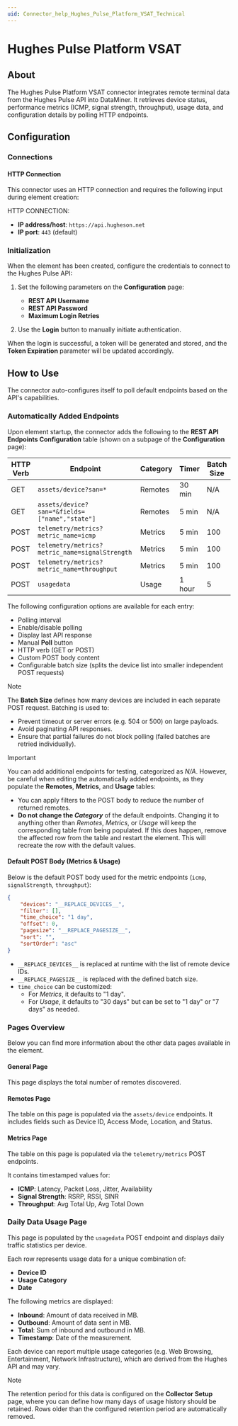 ```yaml
---
uid: Connector_help_Hughes_Pulse_Platform_VSAT_Technical
---
```


# Hughes Pulse Platform VSAT

## About

The Hughes Pulse Platform VSAT connector integrates remote terminal data from the Hughes Pulse API into DataMiner. It retrieves device status, performance metrics (ICMP, signal strength, throughput), usage data, and configuration details by polling HTTP endpoints.

## Configuration

### Connections

#### HTTP Connection

This connector uses an HTTP connection and requires the following input during element creation:

HTTP CONNECTION:

- **IP address/host**: `https://api.hugheson.net`
- **IP port**: `443` (default)

### Initialization

When the element has been created, configure the credentials to connect to the Hughes Pulse API:

1. Set the following parameters on the **Configuration** page:

   - **REST API Username**
   - **REST API Password**
   - **Maximum Login Retries**

1. Use the **Login** button to manually initiate authentication.

When the login is successful, a token will be generated and stored, and the **Token Expiration** parameter will be updated accordingly.

## How to Use

The connector auto-configures itself to poll default endpoints based on the API's capabilities.

### Automatically Added Endpoints

Upon element startup, the connector adds the following to the **REST API Endpoints Configuration** table (shown on a subpage of the **Configuration** page):

| HTTP Verb | Endpoint                                                  | Category | Timer   | Batch Size |
|-----------|-----------------------------------------------------------|----------|---------|------------|
| GET       | `assets/device?san=*`                                     | Remotes  | 30 min  | N/A        |
| GET       | `assets/device?san=*&fields=["name","state"]`             | Remotes  | 5 min   | N/A        |
| POST      | `telemetry/metrics?metric_name=icmp`                      | Metrics  | 5 min   | 100        |
| POST      | `telemetry/metrics?metric_name=signalStrength`            | Metrics  | 5 min   | 100        |
| POST      | `telemetry/metrics?metric_name=throughput`                | Metrics  | 5 min   | 100        |
| POST      | `usagedata`                                               | Usage    | 1 hour  | 5          |

The following configuration options are available for each entry:

- Polling interval
- Enable/disable polling
- Display last API response
- Manual **Poll** button
- HTTP verb (GET or POST)
- Custom POST body content
- Configurable batch size (splits the device list into smaller independent POST requests)

> [!NOTE]
> The **Batch Size** defines how many devices are included in each separate POST request. Batching is used to:
>
> - Prevent timeout or server errors (e.g. 504 or 500) on large payloads.
> - Avoid paginating API responses.
> - Ensure that partial failures do not block polling (failed batches are retried individually).

> [!IMPORTANT]
> You can add additional endpoints for testing, categorized as *N/A*. However, be careful when editing the automatically added endpoints, as they populate the **Remotes**, **Metrics**, and **Usage** tables:
>
> - You can apply filters to the POST body to reduce the number of returned remotes.
> - **Do not change the *Category*** of the default endpoints. Changing it to anything other than *Remotes*, *Metrics*, or *Usage* will keep the corresponding table from being populated. If this does happen, remove the affected row from the table and restart the element. This will recreate the row with the default values.

#### Default POST Body (Metrics & Usage)

Below is the default POST body used for the metric endpoints (`icmp`, `signalStrength`, `throughput`):

```json
{
    "devices": "__REPLACE_DEVICES__",
    "filter": [],
    "time_choice": "1 day",
    "offset": 0,
    "pagesize": "__REPLACE_PAGESIZE__",
    "sort": "",
    "sortOrder": "asc"
}
```

- `__REPLACE_DEVICES__` is replaced at runtime with the list of remote device IDs.
- `__REPLACE_PAGESIZE__` is replaced with the defined batch size.
- `time_choice` can be customized:
  - For *Metrics*, it defaults to "1 day".
  - For *Usage*, it defaults to "30 days" but can be set to "1 day" or "7 days" as needed.

### Pages Overview

Below you can find more information about the other data pages available in the element.

#### General Page

This page displays the total number of remotes discovered.

#### Remotes Page

The table on this page is populated via the `assets/device` endpoints. It includes fields such as Device ID, Access Mode, Location, and Status.

#### Metrics Page

The table on this page is populated via the `telemetry/metrics` POST endpoints.

It contains timestamped values for:

- **ICMP**: Latency, Packet Loss, Jitter, Availability
- **Signal Strength**: RSRP, RSSI, SINR
- **Throughput**: Avg Total Up, Avg Total Down

### Daily Data Usage Page

This page is populated by the `usagedata` POST endpoint and displays daily traffic statistics per device.

Each row represents usage data for a unique combination of:

- **Device ID**
- **Usage Category**
- **Date**

The following metrics are displayed:

- **Inbound**: Amount of data received in MB.
- **Outbound**: Amount of data sent in MB.
- **Total**: Sum of inbound and outbound in MB.
- **Timestamp**: Date of the measurement.

Each device can report multiple usage categories (e.g. Web Browsing, Entertainment, Network Infrastructure), which are derived from the Hughes API and may vary.

> [!NOTE]
> The retention period for this data is configured on the **Collector Setup** page, where you can define how many days of usage history should be retained. Rows older than the configured retention period are automatically removed.
